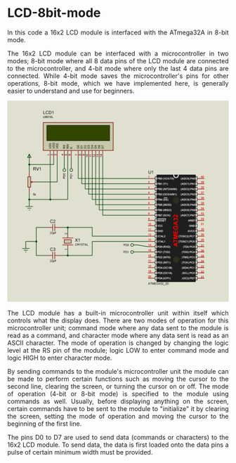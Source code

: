# LCD-8bit-mode
<p align="justify">In this code a 16x2 LCD module is interfaced with the ATmega32A in 8-bit mode.</p>

<p align="justify">The 16x2 LCD module can be interfaced with a microcontroller in two modes; 8-bit mode where all 8 data pins of the LCD module are connected to the microcontroller, and 4-bit mode where only the last 4 data pins are connected. While 4-bit mode saves the microcontroller's pins for other operations, 8-bit mode, which we have implemented here, is generally easier to understand and use for beginners.</p>

![Circuit diagram](https://github.com/asitha-navaratne/LCD-8bit-mode/blob/master/LCD_8bit_mode.jpg?raw=true)

<p align="justify">The LCD module has a built-in microcontroller unit within itself which controls what the display does. There are two modes of operation for this microcontroller unit; command mode where any data sent to the module is read as a command, and character mode where any data sent is read as an ASCII character. The mode of operation is changed by changing the logic level at the RS pin of the module; logic LOW to enter command mode and logic HIGH to enter character mode.</p>

<p align="justify">By sending commands to the module's microcontroller unit the module can be made to perform certain functions such as moving the cursor to the second line, clearing the screen, or turning the cursor on or off. The mode of operation (4-bit or 8-bit mode) is specified to the module using commands as well. Usually, before displaying anything on the screen, certain commands have to be sent to the module to "initialize" it by clearing the screen, setting the mode of operation and moving the cursor to the beginning of the first line.</p>

<p align="justify">The pins D0 to D7 are used to send data (commands or characters) to the 16x2 LCD module. To send data, the data is first loaded onto the data pins a pulse of certain minimum width must be provided.</p>
